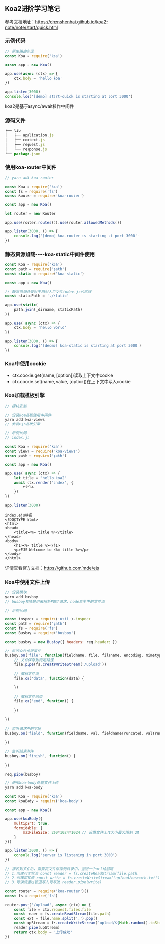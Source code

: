 ## Koa2进阶学习笔记

参考文档地址：https://chenshenhai.github.io/koa2-note/note/start/quick.html

### 示例代码

```javascript
// 原生路由实现
const Koa = require('koa')

const app = new Koa()

app.use(async (ctx) => {
    ctx.body = 'hello koa'
})

app.listen(3000)
console.log('[demo] start-quick is starting at port 3000')
```

koa2是基于async/await操作中间件

### 源码文件

```javascript
├── lib
│   ├── application.js
│   ├── context.js
│   ├── request.js
│   └── response.js
└── package.json
```

### 使用koa-router中间件

```javascript
// yarn add koa-router

const Koa = require('koa')
const fs = require('fs')
const Router = require('koa-router')

const app = new Koa()

let router = new Router

app.use(router.routes()).use(router.allowedMethods())

app.listen(3000, () => {
    console.log('[demo] koa-router is starting at port 3000')
})
```

### 静态资源加载----koa-static中间件使用

```javascript
const Koa = require('koa')
const path = require('path')
const static = require('koa-static')

const app = new Koa()

// 静态资源目录对于相对入口文件index.js的路径
const staticPath = './static'

app.use(static(
	path.join(_dirname, staticPath)
))

app.use( async (ctx) => {
    ctx.body = 'hello world'
})

app.listen(3000, () => {
    console.log('[deomo] koa-static is starting at port 3000')
})
```

### Koa中使用cookie

+ ctx.cookie.get(name, [option])读取上下文中cookie
+ ctx.cookie.set(name, value, [option])在上下文中写入cookie

### Koa加载模板引擎

```javascript
// 模块安装

// 安装koa模板使用中间件
yarn add koa-views
// 安装ejs模板引擎
```

```javascript
// 示例代码
// index.js

const Koa = require('koa')
const views = require('koa-views')
const path = require('path')

const app = new Koa()

app.use( async (ctx) => {
    let title = "hello koa2"
    await ctx.render('index', {
        title
    })
})

app.listen(3000)
```

```ejs
index.ejs模板
<!DOCTYPE html>
<html>
<head>
    <title><%= title %></title>
</head>
<body>
    <h1><%= title %></h1>
    <p>EJS Welcome to <%= title %></p>
</body>
</html>
```

详情查看官方文档：https://github.com/mde/ejs

### Koa中使用文件上传

```javascript
// 安装模块
yarn add busboy
// busboy模块是用来解析POST请求，node原生中的文件流
```

```javascript
// 示例代码

const inspect = require('util').inspect
const path = require('path')
const fs = require('fs')
const Busboy = require('busboy')

const busboy = new Busboy({ headers: req.headers })

// 监听文件解析事件
busboy.on('file', function(fieldname, file, filename, encoding, mimetype) {
    // 文件保存到特定路径
    file.pipe(fs.createWriteStream('/upload'))
    
    // 解析文件流
    file.on('data', function(data) {
        
    })
    
    // 解析文件结束
    file.on('end', function() {
        
    })
    
})
    
// 监听请求中的字段
busboy.on('field', function(fieldname, val, fieldnameTruncated, valTruncated){
        
})
    
// 监听结束事件
busboy.on('finish', function() {
    
})

req.pipe(busboy)
```

```javascript
// 使用koa-body处理文件上传
yarn add koa-body
```

```javascript
const Koa = require('koa')
const koaBody = require('koa-body')

const app = new Koa()

app.use(koaBody({
    multipart: true,
    formidable: {
        maxFileSize: 200*1024*1024 // 设置文件上传大小最大限制 2M
    }
}))

app.listen(3000, () => {
    console.log('server is listening in port 3000')
})
```

```javascript
// 接收到文件后，需要将文件保存到目录中，返回一个url给前端
// 1.创建可读写流 const reader = fs.createReadStream(file.path)
// 2.创建可写流 const write = fs.createWriteStream('upload/newpath.txt')
// 3.可读流通过管道写入可写流 reader.pipe(write)
```

```javascript
const router = require('koa-router')()
const fs = require('fs')

router.post('/upload', async (ctx) => {
    const file = ctx.request.files.file
    const reaer = fs.createReadStream(file.path)
    const ext = file.name.split('.').pop()
    const upStream = fs.createWriteStream(`upload/${Math.random().toString}.${ext}`)
    reader.pipe(upStream)
    return ctx.body = '上传成功'
})
```

